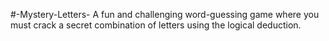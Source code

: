 #-Mystery-Letters-
A fun and challenging word-guessing game where you must crack a secret combination of letters using the logical deduction. 
